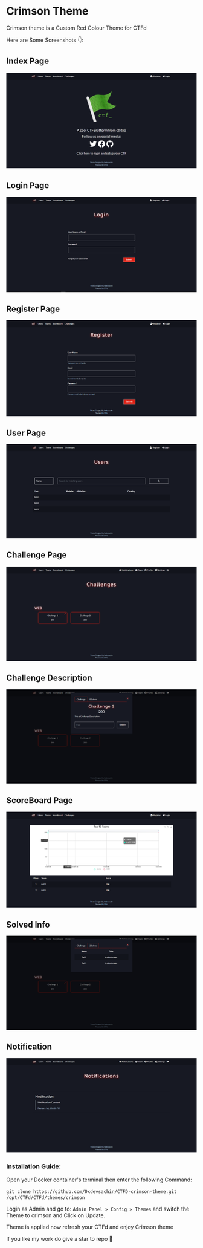 # Crimson Theme
Crimson theme is a Custom Red Colour Theme for CTFd

Here are Some Screenshots 👇:

## Index Page
![Index Page](./static/img/index.png)

## Login Page 
![Login Page](./static/img/login.png)

## Register Page
![Register Page](./static/img/register.png)

## User Page 
![User Page](./static/img/user.png)

## Challenge Page
![Chall Page](./static/img/chall.png)

## Challenge Description
![Chall Page](./static/img/challdesc.png)

## ScoreBoard Page
![Score Page](./static/img/score.png)

## Solved Info
![Solved Info](./static/img/solve.png)

## Notification 
![Notifications](./static/img/notification.png)

### Installation Guide:
Open your Docker container's terminal then enter the following Command:
```
git clone https://github.com/0xdevsachin/CTFD-crimson-theme.git /opt/CTFd/CTFd/themes/crimson
```
Login as Admin and go to: ```Admin Panel > Config > Themes``` and switch the Theme to crimson and Click on Update.

Theme is applied now refresh your CTFd and enjoy Crimson theme 

If you like my work do give a star to repo 💖

